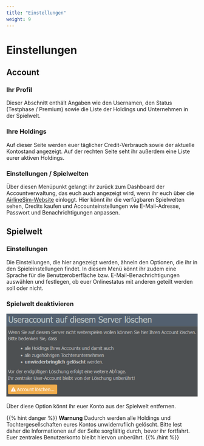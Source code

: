 ```yaml
---
title: "Einstellungen"
weight: 9
---
```


# Einstellungen

## Account

### Ihr Profil

Dieser Abschnitt enthält Angaben wie den Usernamen, den Status (Testphase / Premium) sowie die Liste der Holdings und Unternehmen in der Spielwelt.

### Ihre Holdings

Auf dieser Seite werden euer täglicher Credit-Verbrauch sowie der aktuelle Kontostand angezeigt. Auf der rechten Seite seht ihr außerdem eine Liste eurer aktiven Holdings.

### Einstellungen / Spielwelten

Über diesen Menüpunkt gelangt ihr zurück zum Dashboard der Accountverwaltung, das euch auch angezeigt wird, wenn ihr euch über die [AirlineSim-Website](https://www.airlinesim.aero/de/) einloggt. Hier könnt ihr die verfügbaren Spielwelten sehen, Credits kaufen und Accounteinstellungen wie E-Mail-Adresse, Passwort und Benachrichtigungen anpassen.

## Spielwelt

### Einstellungen

Die Einstellungen, die hier angezeigt werden, ähneln den Optionen, die ihr in den Spieleinstellungen findet. In diesem Menü könnt ihr zudem eine Sprache für die Benutzeroberfläche bzw. E-Mail-Benachrichtigungen auswählen und festlegen, ob euer Onlinestatus mit anderen geteilt werden soll oder nicht.

### Spielwelt deaktivieren

![Verlassen einer Spielwelt](deaktivierung_01.PNG "Verlassen einer Spielwelt")

Über diese Option könnt ihr euer Konto aus der Spielwelt entfernen.

{{% hint danger %}}
**Warnung** 
Dadurch werden alle Holdings und Tochtergesellschaften eures Kontos unwiderruflich gelöscht. Bitte lest daher die Informationen auf der Seite sorgfältig durch, bevor ihr fortfahrt. Euer zentrales Benutzerkonto bleibt hiervon unberührt.
{{% /hint %}}

